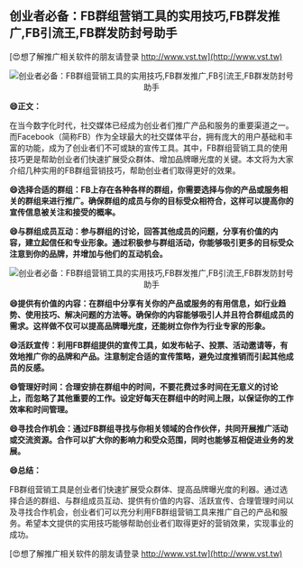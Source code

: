 ## **创业者必备：FB群组营销工具的实用技巧,FB群发推广,FB引流王,FB群发防封号助手**

[😍想了解推广相关软件的朋友请登录 http://www.vst.tw](http://www.vst.tw)

 <center><img src="https://vst.tw/MP4/tuiguang/png/6.png" alt="创业者必备：FB群组营销工具的实用技巧,FB群发推广,FB引流王,FB群发防封号助手"></center>

**😄正文：**

在当今数字化时代，社交媒体已经成为创业者们推广产品和服务的重要渠道之一。而Facebook（简称FB）作为全球最大的社交媒体平台，拥有庞大的用户基础和丰富的功能，成为了创业者们不可或缺的宣传工具。其中，FB群组营销工具的使用技巧更是帮助创业者们快速扩展受众群体、增加品牌曝光度的关键。本文将为大家介绍几种实用的FB群组营销技巧，帮助创业者们取得更好的效果。

**😄选择合适的群组：FB上存在各种各样的群组，你需要选择与你的产品或服务相关的群组来进行推广。确保群组的成员与你的目标受众相符合，这样可以提高你的宣传信息被关注和接受的概率。**

**😄与群组成员互动：参与群组的讨论，回答其他成员的问题，分享有价值的内容，建立起信任和专业形象。通过积极参与群组活动，你能够吸引更多的目标受众注意到你的品牌，并增加与他们的互动机会。**

 <center><img src="https://vst.tw/MP4/tuiguang/png/3.png" alt="创业者必备：FB群组营销工具的实用技巧,FB群发推广,FB引流王,FB群发防封号助手"></center>

**😄提供有价值的内容：在群组中分享有关你的产品或服务的有用信息，如行业趋势、使用技巧、解决问题的方法等。确保你的内容能够吸引人并且符合群组成员的需求。这样做不仅可以提高品牌曝光度，还能树立你作为行业专家的形象。**

**😄活跃宣传：利用FB群组提供的宣传工具，如发布帖子、投票、活动邀请等，有效地推广你的品牌和产品。注意制定合适的宣传策略，避免过度推销而引起其他成员的反感。**

**😄管理好时间：合理安排在群组中的时间，不要花费过多时间在无意义的讨论上，而忽略了其他重要的工作。设定好每天在群组中的时间上限，以保证你的工作效率和时间管理。**

**😄寻找合作机会：通过FB群组寻找与你相关领域的合作伙伴，共同开展推广活动或交流资源。合作可以扩大你的影响力和受众范围，同时也能够互相促进业务的发展。**

**😄总结：**

FB群组营销工具是创业者们快速扩展受众群体、提高品牌曝光度的利器。通过选择合适的群组、与群组成员互动、提供有价值的内容、活跃宣传、合理管理时间以及寻找合作机会，创业者们可以充分利用FB群组营销工具来推广自己的产品和服务。希望本文提供的实用技巧能够帮助创业者们取得更好的营销效果，实现事业的成功。

[😍想了解推广相关软件的朋友请登录 http://www.vst.tw](http://www.vst.tw)




